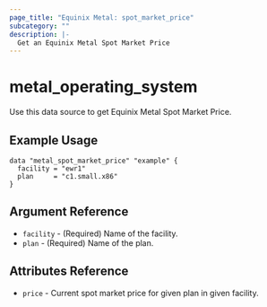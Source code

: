 ```yaml
---
page_title: "Equinix Metal: spot_market_price"
subcategory: ""
description: |-
  Get an Equinix Metal Spot Market Price
---
```


# metal\_operating\_system

Use this data source to get Equinix Metal Spot Market Price.

## Example Usage

```hcl
data "metal_spot_market_price" "example" {
  facility = "ewr1"
  plan     = "c1.small.x86"
}
```

## Argument Reference

* `facility` - (Required) Name of the facility.
* `plan` - (Required) Name of the plan.

## Attributes Reference

* `price` - Current spot market price for given plan in given facility.
